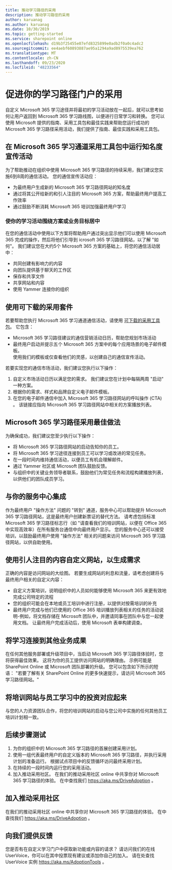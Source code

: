 ```yaml
---
title: 推动学习路径的采用
description: 推动学习路径的采用
author: karuanag
ms.author: karuanag
ms.date: 10/30/2019
ms.topic: getting-started
ms.service: sharepoint online
ms.openlocfilehash: d19b3f25455e07efd8325899e0adb2f0a0c4adc2
ms.sourcegitcommit: ee4aebf60893887ae95a1294a9ad8975539ea762
ms.translationtype: MT
ms.contentlocale: zh-CN
ms.lasthandoff: 09/23/2020
ms.locfileid: "48233564"
---
```

# <a name="drive-adoption-of-your-learning-pathways-portal"></a>促进你的学习路径门户的采用
自定义 Microsoft 365 学习途径并将最初的学习活动放在一起后，就可以思考如何让用户返回到 Microsoft 365 学习路线图，以便进行日常学习和转换。 您可以使用 Microsoft 提供的指南、采用工具包和最佳实践来帮助您运行成功的 Microsoft 365 学习路径采用活动，我们提供了指南、最佳实践和采用工具包。 

## <a name="run-awareness-campaigns-with-microsoft-365-learning-pathway-adoption-kit"></a>在 Microsoft 365 学习通道采用工具包中运行知名度宣传活动
为了帮助推动在组织中使用 Microsoft 365 学习路径的持续采用，我们建议您实施6到8周的通信活动。 您的通信宣传活动应： 

- 为最终用户生成新的 Microsoft 365 学习路径网站的知名度
- 通过将其公开给新的和引人注目的 Microsoft 365 方案，帮助最终用户提高工作效率 
- 通过鼓励不断消耗 Microsoft 365 培训加强最终用户学习

### <a name="center-your-learning-campaigns-around-scenarios-or-business-goals"></a>使你的学习活动围绕方案或业务目标居中
在您的通信活动中使用以下方案将帮助用户通过突出显示他们可以使用 Microsoft 365 完成的操作，然后将他们引导到 icrosoft 365 学习路径网站，以了解 "如何"。 我们建议您在大约5个 Microsoft 365 方案的基础上，将您的通信活动居中：

- 共同创建有影响力的内容
- 向团队提供基于聊天的工作区
- 保存和共享文件
- 共享网站和内容
- 使用 Yammer 连接你的组织

## <a name="use-the-downloadable-adoption-kit"></a>使用可下载的采用套件
若要帮助您执行 Microsoft 365 学习通道通信活动，请使用 [可下载的采用工具包](https://teamworktools.azurewebsites.net/m365lp/m365lpadoptionkit.zip)。 它包含： 

- Microsoft 365 学习路径建议的通信营销活动日历，帮助您规划市场活动
- 最终用户启动并提示五个 Microsoft 365 方案中的每个应用场景的电子邮件模板。    
使用我们的模板或仅查看他们的灵感，以创建自己的通信宣传活动。

若要实现您的通信市场活动，我们建议您执行以下操作： 
1. 自定义市场活动日历以满足您的需求。 我们建议您在计划中每隔两周 "启动" 一种方案。
2. 根据你的需求、样式和品牌自定义电子邮件模板。
3. 在您的电子邮件通信中加入 Microsoft 365 学习路径网站的呼叫操作 (CTA) 。 该链接应指向 Microsoft 365 学习路径网站中相关的方案播放列表。

## <a name="microsoft-365-learning-pathways-adoption-best-practices"></a>Microsoft 365 学习路径采用最佳做法
为确保成功，我们建议您至少执行以下操作：
- 将 Microsoft 365 学习路径网站的启动告知你的员工。  
- 将 Microsoft 365 学习途径连接到员工可以学习或改进的常见任务。
- 在一段时间内维持通信活动，以便员工有机会理解邮件。
- 通过 Yammer 社区或 Microsoft 团队鼓励反馈。
- 与组织中的关键业务领导者联系，鼓励他们为常见任务和流程构建播放列表，以供他们的团队成员学习。  

## <a name="integrate-with-your-service-desk"></a>与你的服务中心集成
作为最终用户 "操作方法" 问题的 "转到" 通道，服务中心可以帮助提升 Microsoft 365 学习路径网站，这是最终用户创建新票证的替代方法。 请考虑包括标准 Microsoft 365 学习路径标志行（如 "请查看我们的培训网站，以便在 Office 365 中实现高效率）在所有服务台通信中向最终用户显示。 您的服务中心还可以接受培训，以鼓励最终用户使用 "操作方法" 相关的问题来访问 Microsoft 365 学习路径网站，以供自助使用。 

## <a name="customize-the-site-with-compelling-content-to-generate-demand"></a>使用引人注目的内容自定义网站，以生成需求
正确的内容是访问网站的大绘图。 若要生成网站的利息和流量，请考虑创建将与最终用户相关的自定义内容： 
- 自定义方案培训，说明组织中的人员如何能够使用 Microsoft 365 来更有效地完成公司特定的流程
- 您的组织可能会在本地或员工培训中进行注册，以提供对按需培训的补充
- 最终用户完成与他们已使用的 Office 365 培训播放列表相关的任务的活动说明-例如，将文档存储在 Microsoft 团队中，并邀请同事在团队中与您一起使用文档。 让最终用户完成活动后，使用 Microsoft 表单构建调查。    

## <a name="connect-learning-to-other-business-outcomes"></a>将学习连接到其他业务成果
在任何其他服务部署或升级项目中，当启动 Microsoft 365 学习路径体验时，您将获得最佳效果。 这将为你的员工提供访问网站的明确理由。 示例可能是 SharePoint Online 或 Microsoft 团队部署的升级。 您可以包含如下所示的短语： "若要了解有关 SharePoint Online 的更多快速提示，请访问 Microsoft 365 学习路径网站。"

## <a name="align-the-training-site-to-investments-in-your-employee-learning"></a>将培训网站与员工学习中的投资对应起来
与您的人力资源团队合作，将您的培训网站的启动与您公司中实施的任何其他员工培训计划相一致。

## <a name="next-steps-test"></a>后续步骤测试
1.  为你的组织中的 Microsoft 365 学习路径的首展创建采用计划。
2.  使用一组代表最终用户的自定义版本的 Microsoft 365 学习路径，并执行采用计划的准备运行。 根据试点项目中的反馈循环访问最终采用计划。
3.  在持续的一段时间内运行您的采用活动。 
4.  加入推动采用社区。 在我们的推动采用社区 online 中共享你对 Microsoft 365 学习路径的体验。 在中查找我们 https://aka.ms/DriveAdoption 。 

## <a name="join-the-driving-adoption-community"></a>加入推动采用社区

在我们的推动采用社区 online 中共享你对 Microsoft 365 学习路径的体验。  在中查找我们 https://aka.ms/DriveAdoption 。

## <a name="give-us-feedback"></a>向我们提供反馈

您是否有在自定义学习门户中获取新功能或内容的请求？  请访问我们的在线 UserVoice，你可以在其中投票现有建议或添加你自己的加入。  请在处查找 UserVoice 实例 https://aka.ms/AdoptionTools 。
